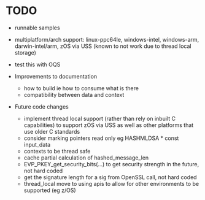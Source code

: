 # TODO

- runnable samples
- multiplatform/arch support: linux-ppc64le, windows-intel, windows-arm, darwin-intel/arm, zOS via USS (known to not work due to thread local storage)
- test this with OQS

- Improvements to documentation
  - how to build ie how to consume what is there
  - compatibility between data and context

- Future code changes
  - implement thread local support (rather than rely on inbuilt C capabilities) to support zOS via USS as well as other platforms that use older C standards
  - consider marking pointers read only eg HASHMLDSA * const input_data
  - contexts to be thread safe
  - cache partial calculation of hashed_message_len
  - EVP_PKEY_get_security_bits(...) to get security strength in the future, not hard coded
  - get the signature length for a sig from OpenSSL call, not hard coded
  - thread_local move to using apis to allow for other environments to be supported (eg z/OS)
